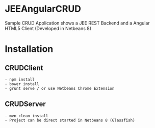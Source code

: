 JEEAngularCRUD
==============

Sample CRUD Application shows a JEE REST Backend and a Angular HTML5 Client (Developed in Netbeans 8)

Installation
============

CRUDClient
----------
	- npm install
	- bower install
	- grunt serve / or use Netbeans Chrome Extension

CRUDServer
----------
	- mvn clean install
	- Project can be direct started in Netbeans 8 (Glassfish)

